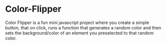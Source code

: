 # Color-Flipper
Color Flipper is a fun mini javascript project where you create a simple button, that on click, runs a function that generates a random color and then sets the background/color of an element you preselected to that random color.
